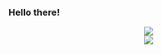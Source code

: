 ### Hello there!

<p align="center">
  <a href="https://github.com/anuraghazra/github-readme-stats">
    <img src="https://github-readme-stats.vercel.app/api?username=ionelpopjara&count_private=true&show_icons=true&theme=maroongold&hide_border=true">
  </a>
  <br>
  <a href="https://github.com/anuraghazra/github-readme-stats">
    <img src="https://github-readme-stats.vercel.app/api/top-langs/?username=ionelpopjara&theme=maroongold&hide_border=true&exclude_repo=SmartPot,Selectio&layout=compact&langs_count=10">
  </a>
</p>
